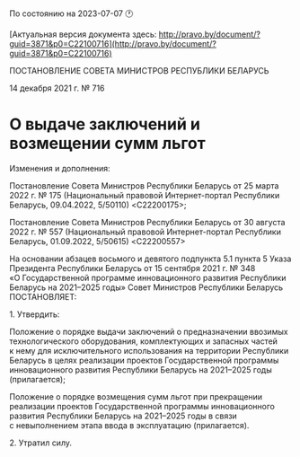 По состоянию на 2023-07-07 &#x1F550;

[Актуальная версия документа здесь: http://pravo.by/document/?guid=3871&p0=C22100716](http://pravo.by/document/?guid=3871&p0=C22100716)

<p>ПОСТАНОВЛЕНИЕ СОВЕТА МИНИСТРОВ РЕСПУБЛИКИ БЕЛАРУСЬ</p>
<p>14 декабря 2021 г. № 716</p>
<h1>О выдаче заключений и возмещении сумм льгот</h1>
<p>Изменения и дополнения:</p>
<p>Постановление Совета Министров Республики Беларусь от 25 марта 2022 г. № 175 (Национальный правовой Интернет-портал Республики Беларусь, 09.04.2022, 5/50110) &lt;C22200175&gt;;</p>
<p>Постановление Совета Министров Республики Беларусь от 30 августа 2022 г. № 557 (Национальный правовой Интернет-портал Республики Беларусь, 01.09.2022, 5/50615) &lt;C22200557&gt;</p>
<p></p>
<p>На основании абзацев восьмого и девятого подпункта 5.1 пункта 5 Указа Президента Республики Беларусь от 15 сентября 2021 г. № 348 «О Государственной программе инновационного развития Республики Беларусь на 2021–2025 годы» Совет Министров Республики Беларусь ПОСТАНОВЛЯЕТ:</p>
<p>1. Утвердить:</p>
<p>Положение о порядке выдачи заключений о предназначении ввозимых технологического оборудования, комплектующих и запасных частей к нему для исключительного использования на территории Республики Беларусь в целях реализации проектов Государственной программы инновационного развития Республики Беларусь на 2021–2025 годы (прилагается);</p>
<p>Положение о порядке возмещения сумм льгот при прекращении реализации проектов Государственной программы инновационного развития Республики Беларусь на 2021–2025 годы в связи с невыполнением этапа ввода в эксплуатацию (прилагается).</p>
<p>2. Утратил силу.</p>
